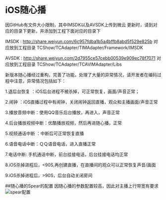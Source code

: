 # iOS随心播
因GitHub有文件大小限制，其中IMSDK以及AVSDK上传到微云
更新时，请到对应的目录下更新，并添加到工程下面对应的目录下

IMSDK : http://share.weiyun.com/6c957fdba1b5a4bffb8abd5f529e825b  对应放到工程目录  TCShow/TCAdapter/TIMAdapter/Framework/IMSDK

AVSDK : http://share.weiyun.com/2d7955ce57cebb00539e909ec78f7071  对应放到工程目录  TCShow/TCAdapter/TCAVIMAdapter/Libs

新版本随心播经过重构，完善了功能，处理了大量的异常情况，请开发者在编码过程中注意，异常情况包括如下：

1.退后台恢复 ：iOS后台进程不被杀掉，可正常恢复，画面/声音正常；

2.闹钟 ：iOS直播过程中有闹钟，关闭闹钟返回直播，观众和主播画面/声音正常

3.播放音频中断：使用QQ音乐后台播放，再进入，声音正常

4.后台播放视频中断：优酷播放视频，然后再进随心播，正常

5.视频通话中断 ：中断后可正常恢复直播

6.语音电话中断：ＱＱ语音电话，进入直播正常

7.电话中断: 手机通话中断，前台挂接电话，后台挂接电话均正常

8.iOS杀掉进程后，<90S,再创建直播，在直播间的观众可以正常恢复声音/画面

9.iOS杀掉进程后，>90S，后台自动关闭房间

##随心播的Spear的配置
因随心播的参数配置较高，因此对主播上行带宽有要求
![spear配置](https://raw.githubusercontent.com/zhaoyang21cn/iOS_Suixinbo/master/QQ%E6%88%AA%E5%9B%BE20160520170339.jpg)
